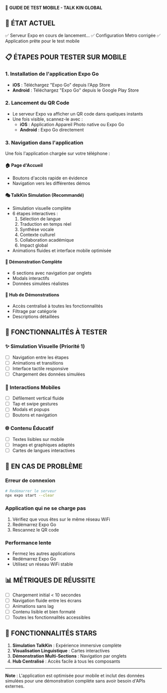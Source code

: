 📱 **GUIDE DE TEST MOBILE - TALK KIN GLOBAL**

## 🚀 ÉTAT ACTUEL
✅ Serveur Expo en cours de lancement...
✅ Configuration Metro corrigée
✅ Application prête pour le test mobile

## 📋 ÉTAPES POUR TESTER SUR MOBILE

### 1. Installation de l'application Expo Go
- **iOS** : Téléchargez "Expo Go" depuis l'App Store
- **Android** : Téléchargez "Expo Go" depuis le Google Play Store

### 2. Lancement du QR Code
- Le serveur Expo va afficher un QR code dans quelques instants
- Une fois visible, scannez-le avec :
  - **iOS** : Application Appareil Photo native ou Expo Go
  - **Android** : Expo Go directement

### 3. Navigation dans l'application
Une fois l'application chargée sur votre téléphone :

#### 🏠 Page d'Accueil
- Boutons d'accès rapide en évidence
- Navigation vers les différentes démos

#### 🎭 TalkKin Simulation (Recommandé)
- Simulation visuelle complète
- 6 étapes interactives :
  1. Sélection de langue
  2. Traduction en temps réel
  3. Synthèse vocale
  4. Contexte culturel
  5. Collaboration académique
  6. Impact global
- Animations fluides et interface mobile optimisée

#### 🌟 Démonstration Complète
- 6 sections avec navigation par onglets
- Modals interactifs
- Données simulées réalistes

#### 🚀 Hub de Démonstrations
- Accès centralisé à toutes les fonctionnalités
- Filtrage par catégorie
- Descriptions détaillées

## 🎯 FONCTIONNALITÉS À TESTER

### ✨ Simulation Visuelle (Priorité 1)
- [ ] Navigation entre les étapes
- [ ] Animations et transitions
- [ ] Interface tactile responsive
- [ ] Chargement des données simulées

### 🔄 Interactions Mobiles
- [ ] Défilement vertical fluide
- [ ] Tap et swipe gestures
- [ ] Modals et popups
- [ ] Boutons et navigation

### 🌐 Contenu Éducatif
- [ ] Textes lisibles sur mobile
- [ ] Images et graphiques adaptés
- [ ] Cartes de langues interactives

## 🐛 EN CAS DE PROBLÈME

### Erreur de connexion
```bash
# Redémarrer le serveur
npx expo start --clear
```

### Application qui ne se charge pas
1. Vérifiez que vous êtes sur le même réseau WiFi
2. Redémarrez Expo Go
3. Rescannez le QR code

### Performance lente
- Fermez les autres applications
- Redémarrez Expo Go
- Utilisez un réseau WiFi stable

## 📊 MÉTRIQUES DE RÉUSSITE
- [ ] Chargement initial < 10 secondes
- [ ] Navigation fluide entre les écrans
- [ ] Animations sans lag
- [ ] Contenu lisible et bien formaté
- [ ] Toutes les fonctionnalités accessibles

## 🎉 FONCTIONNALITÉS STARS
1. **Simulation TalkKin** : Expérience immersive complète
2. **Visualisation Linguistique** : Cartes interactives
3. **Démonstration Multi-Sections** : Navigation par onglets
4. **Hub Centralisé** : Accès facile à tous les composants

---
**Note** : L'application est optimisée pour mobile et inclut des données simulées pour une démonstration complète sans avoir besoin d'APIs externes.
